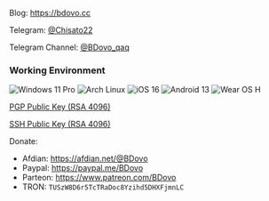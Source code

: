 Blog: https://bdovo.cc  

Telegram: [@Chisato22](https://t.me/Chisato22)

Telegram Channel: [@BDovo_qaq](https://t.me/s/BDovo_qaq)

### Working Environment
![Windows 11 Pro](https://img.shields.io/badge/Windows%2011%20Pro-00adef?style=flat-square&logo=windows11&logoColor=ffffff)
![Arch Linux](https://img.shields.io/badge/Arch%20Linux-1793D1?logo=arch-linux&logoColor=fff&style=flat-square)
![iOS 16](https://img.shields.io/badge/iOS%2016-EEEEF0?logo=apple&logoColor=000&style=flat-square)
![Android 13](https://img.shields.io/badge/Android%2013-3ddc84?style=flat-square&logo=android&logoColor=ffffff)
![Wear OS H](https://img.shields.io/badge/Wear%20OS%20H-4285f4?style=flat-square&logo=wear%20os&logoColor=ffffff)


[PGP Public Key (RSA 4096)](https://github.com/liuran001.gpg)

[SSH Public Key (RSA 4096)](https://github.com/liuran001.keys)


Donate:
- Afdian: https://afdian.net/@BDovo
- Paypal: https://paypal.me/BDovo
- Parteon: https://www.patreon.com/BDovo
- TRON: `TUSzW8D6r5TcTRaDoc8Yzihd5DHXFjmnLC`
